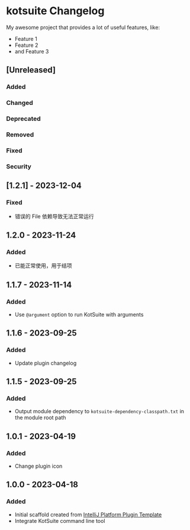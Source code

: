 <!-- Keep a Changelog guide -> https://keepachangelog.com -->

# kotsuite Changelog
My awesome project that provides a lot of useful features, like:

- Feature 1
- Feature 2
- and Feature 3

## [Unreleased]

### Added

### Changed

### Deprecated

### Removed

### Fixed

### Security

## [1.2.1] - 2023-12-04

### Fixed
- 错误的 File 依赖导致无法正常运行

## 1.2.0 - 2023-11-24

### Added
- 已能正常使用，用于结项

## 1.1.7 - 2023-11-14

### Added
- Use `@argument` option to run KotSuite with arguments

## 1.1.6 - 2023-09-25

### Added
- Update plugin changelog

## 1.1.5 - 2023-09-25

### Added
- Output module dependency to `kotsuite-dependency-classpath.txt` in the module root path

## 1.0.1 - 2023-04-19

### Added
- Change plugin icon

## 1.0.0 - 2023-04-18

### Added
- Initial scaffold created from [IntelliJ Platform Plugin Template](https://github.com/JetBrains/intellij-platform-plugin-template)
- Integrate KotSuite command line tool
